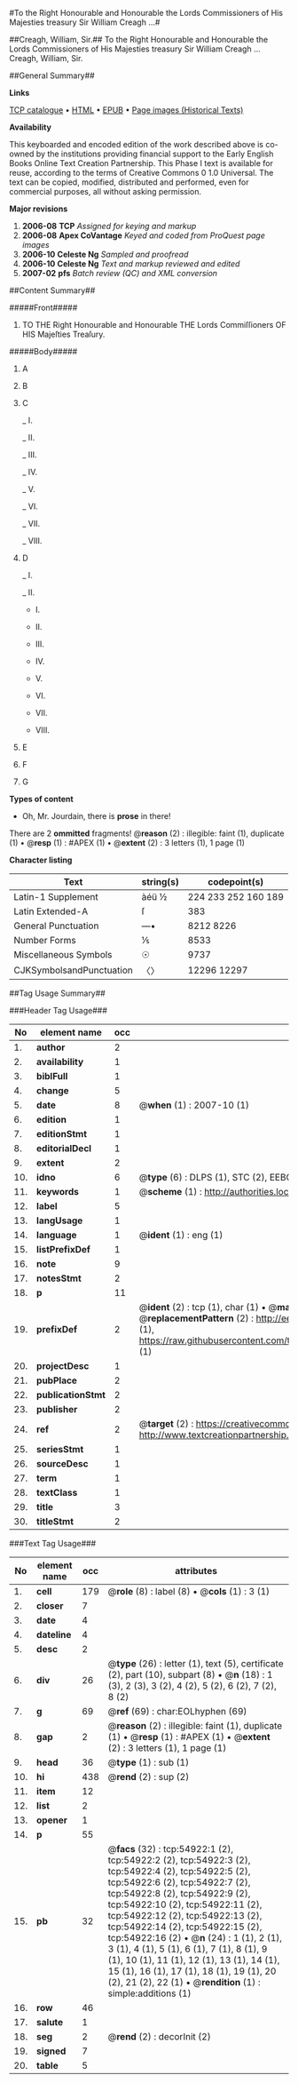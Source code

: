 #To the Right Honourable and Honourable the Lords Commissioners of His Majesties treasury Sir William Creagh ...#

##Creagh, William, Sir.##
To the Right Honourable and Honourable the Lords Commissioners of His Majesties treasury Sir William Creagh ...
Creagh, William, Sir.

##General Summary##

**Links**

[TCP catalogue](http://www.ota.ox.ac.uk/tcp/)  • 
[HTML](http://tei.it.ox.ac.uk/tcp/Texts-HTML/free/A34/A34949.html)  • 
[EPUB](http://tei.it.ox.ac.uk/tcp/Texts-EPUB/free/A34/A34949.epub) • 
[Page images (Historical Texts)](https://data.historicaltexts.jisc.ac.uk/view?pubId=eebo-12144928e&pageId=eebo-12144928e-54922-1)

**Availability**

This keyboarded and encoded edition of the
	       work described above is co-owned by the institutions
	       providing financial support to the Early English Books
	       Online Text Creation Partnership. This Phase I text is
	       available for reuse, according to the terms of Creative
	       Commons 0 1.0 Universal. The text can be copied,
	       modified, distributed and performed, even for
	       commercial purposes, all without asking permission.

**Major revisions**

1. __2006-08__ __TCP__ *Assigned for keying and markup*
1. __2006-08__ __Apex CoVantage__ *Keyed and coded from ProQuest page images*
1. __2006-10__ __Celeste Ng__ *Sampled and proofread*
1. __2006-10__ __Celeste Ng__ *Text and markup reviewed and edited*
1. __2007-02__ __pfs__ *Batch review (QC) and XML conversion*

##Content Summary##

#####Front#####

1. TO THE Right Honourable and Honourable THE Lords Commiſſioners OF HIS Majeſties Treaſury.

#####Body#####

1. A

1. B

1. C

    _ I.

    _ II.

    _ III.

    _ IV.

    _ V.

    _ VI.

    _ VII.

    _ VIII.

1. D

    _ I.

    _ II.

      * I.

      * II.

      * III.

      * IV.

      * V.

      * VI.

      * VII.

      * VIII.

1. E

1. F

1. G

**Types of content**

  * Oh, Mr. Jourdain, there is **prose** in there!

There are 2 **ommitted** fragments! 
 @__reason__ (2) : illegible: faint (1), duplicate (1)  •  @__resp__ (1) : #APEX (1)  •  @__extent__ (2) : 3 letters (1), 1 page (1)

**Character listing**


|Text|string(s)|codepoint(s)|
|---|---|---|
|Latin-1 Supplement|àéü ½|224 233 252 160 189|
|Latin Extended-A|ſ|383|
|General Punctuation|—•|8212 8226|
|Number Forms|⅕|8533|
|Miscellaneous Symbols|☉|9737|
|CJKSymbolsandPunctuation|〈〉|12296 12297|

##Tag Usage Summary##

###Header Tag Usage###

|No|element name|occ|attributes|
|---|---|---|---|
|1.|__author__|2||
|2.|__availability__|1||
|3.|__biblFull__|1||
|4.|__change__|5||
|5.|__date__|8| @__when__ (1) : 2007-10 (1)|
|6.|__edition__|1||
|7.|__editionStmt__|1||
|8.|__editorialDecl__|1||
|9.|__extent__|2||
|10.|__idno__|6| @__type__ (6) : DLPS (1), STC (2), EEBO-CITATION (1), OCLC (1), VID (1)|
|11.|__keywords__|1| @__scheme__ (1) : http://authorities.loc.gov/ (1)|
|12.|__label__|5||
|13.|__langUsage__|1||
|14.|__language__|1| @__ident__ (1) : eng (1)|
|15.|__listPrefixDef__|1||
|16.|__note__|9||
|17.|__notesStmt__|2||
|18.|__p__|11||
|19.|__prefixDef__|2| @__ident__ (2) : tcp (1), char (1)  •  @__matchPattern__ (2) : ([0-9\-]+):([0-9IVX]+) (1), (.+) (1)  •  @__replacementPattern__ (2) : http://eebo.chadwyck.com/downloadtiff?vid=$1&page=$2 (1), https://raw.githubusercontent.com/textcreationpartnership/Texts/master/tcpchars.xml#$1 (1)|
|20.|__projectDesc__|1||
|21.|__pubPlace__|2||
|22.|__publicationStmt__|2||
|23.|__publisher__|2||
|24.|__ref__|2| @__target__ (2) : https://creativecommons.org/publicdomain/zero/1.0/ (1), http://www.textcreationpartnership.org/docs/. (1)|
|25.|__seriesStmt__|1||
|26.|__sourceDesc__|1||
|27.|__term__|1||
|28.|__textClass__|1||
|29.|__title__|3||
|30.|__titleStmt__|2||


###Text Tag Usage###

|No|element name|occ|attributes|
|---|---|---|---|
|1.|__cell__|179| @__role__ (8) : label (8)  •  @__cols__ (1) : 3 (1)|
|2.|__closer__|7||
|3.|__date__|4||
|4.|__dateline__|4||
|5.|__desc__|2||
|6.|__div__|26| @__type__ (26) : letter (1), text (5), certificate (2), part (10), subpart (8)  •  @__n__ (18) : 1 (3), 2 (3), 3 (2), 4 (2), 5 (2), 6 (2), 7 (2), 8 (2)|
|7.|__g__|69| @__ref__ (69) : char:EOLhyphen (69)|
|8.|__gap__|2| @__reason__ (2) : illegible: faint (1), duplicate (1)  •  @__resp__ (1) : #APEX (1)  •  @__extent__ (2) : 3 letters (1), 1 page (1)|
|9.|__head__|36| @__type__ (1) : sub (1)|
|10.|__hi__|438| @__rend__ (2) : sup (2)|
|11.|__item__|12||
|12.|__list__|2||
|13.|__opener__|1||
|14.|__p__|55||
|15.|__pb__|32| @__facs__ (32) : tcp:54922:1 (2), tcp:54922:2 (2), tcp:54922:3 (2), tcp:54922:4 (2), tcp:54922:5 (2), tcp:54922:6 (2), tcp:54922:7 (2), tcp:54922:8 (2), tcp:54922:9 (2), tcp:54922:10 (2), tcp:54922:11 (2), tcp:54922:12 (2), tcp:54922:13 (2), tcp:54922:14 (2), tcp:54922:15 (2), tcp:54922:16 (2)  •  @__n__ (24) : 1 (1), 2 (1), 3 (1), 4 (1), 5 (1), 6 (1), 7 (1), 8 (1), 9 (1), 10 (1), 11 (1), 12 (1), 13 (1), 14 (1), 15 (1), 16 (1), 17 (1), 18 (1), 19 (1), 20 (2), 21 (2), 22 (1)  •  @__rendition__ (1) : simple:additions (1)|
|16.|__row__|46||
|17.|__salute__|1||
|18.|__seg__|2| @__rend__ (2) : decorInit (2)|
|19.|__signed__|7||
|20.|__table__|5||
